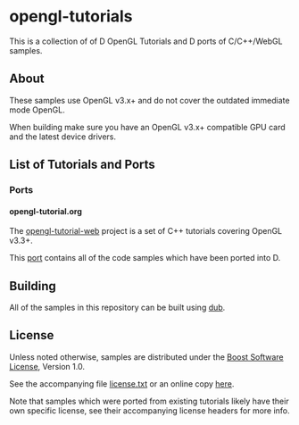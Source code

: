 # opengl-tutorials

This is a collection of of D OpenGL Tutorials and D ports of C/C++/WebGL samples.

## About

These samples use OpenGL v3.x+ and do not cover the outdated immediate mode OpenGL.

When building make sure you have an OpenGL v3.x+ compatible GPU card and the latest device drivers.

## List of Tutorials and Ports

### Ports

#### opengl-tutorial.org

The [opengl-tutorial-web] project is a set of C++ tutorials covering OpenGL v3.3+.

This [port][opengl-tutorial-port] contains all of the code samples which have been ported into D.

[opengl-tutorial-web]: http://www.opengl-tutorial.org/
[opengl-tutorial-port]: https://raw.github.com/AndrejMitrovic/opengl-tutorials/ports/opengl-tutorial.org

## Building

All of the samples in this repository can be built using [dub].

## License

Unless noted otherwise, samples are distributed under the [Boost Software License][BoostLicense], Version 1.0.

See the accompanying file [license.txt](https://raw.github.com/AndrejMitrovic/dtk/master/license.txt) or an online copy [here][BoostLicense].

Note that samples which were ported from existing tutorials likely have their own specific license,
see their accompanying license headers for more info.

[dub]: http://code.dlang.org/download
[BoostLicense]: http://www.boost.org/LICENSE_1_0.txt
[Derelict3]: https://github.com/aldacron/Derelict3
[glad]: https://github.com/Dav1dde/glad
